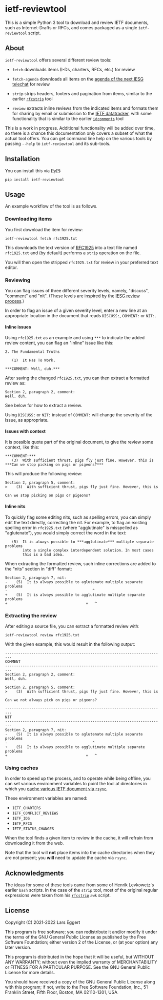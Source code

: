 # ietf-reviewtool

This is a simple Python 3 tool to download and review IETF documents, such as
Internet-Drafts or RFCs, and comes packaged as a single `ietf-reviewtool`
script.

## About

`ietf-reviewtool` offers several different review tools:

* `fetch` downloads items (I-Ds, charters, RFCs, etc.) for review

* `fetch-agenda` downloads all items on the [agenda of the next IESG
  telechat](https://datatracker.ietf.org/iesg/agenda/) for review

* `strip` strips headers, footers and pagination from items, similar to the
  earlier [`rfcstrip`](https://tools.ietf.org/tools/rfcstrip/about) tool

* `review` extracts inline reviews from the indicated items and formats them for
  sharing by email or submission to the [IETF
  datatracker](https://datatracker.ietf.org/), with some functionality that is
  similar to the earlier
  [`idcomments`](https://tools.ietf.org/tools/idcomments/about) tool

This is a work in progress. Additional functionality will be added over time, so
there is a chance this documentation only covers a subset of what the actual
tool offers. You can get command line help on the various tools by passing
`--help` to `ietf-reviewtool` and its sub-tools.

## Installation

You can install this via [PyPI](https://pypi.org/project/ietf-reviewtool/):

``` shell
pip install ietf-reviewtool
```

## Usage

An example workflow of the tool is as follows.

### Downloading items

You first download the item for review:
``` shell
ietf-reviewtool fetch rfc1925.txt
```

This downloads the text version of
[RFC1925](https://datatracker.ietf.org/doc/html/rfc1925) into a text file named
`rfc1925.txt` and (by default) performs a `strip` operation on the file.

You will then open the stripped `rfc1925.txt` for review in your preferred text
editor.

### Reviewing

You can flag issues of three different severity levels, namely, "discuss",
"comment" and "nit". (These levels are inspired by the [IESG review
process](https://www.ietf.org/about/groups/iesg/statements/iesg-discuss-criteria/).)

In order to flag an issue of a given severity level, enter a new line at an
appropriate location in the document that reads `DISCUSS:`, `COMMENT:` or
`NIT:`.

#### Inline issues

Using `rfc1925.txt` as an example and using `***` to indicate the added review
content, you can flag an "inline" issue like this:
```
2. The Fundamental Truths

   (1)  It Has To Work.

***COMMENT: Well, duh.***
```

After saving the changed `rfc1925.txt`, you can then extract a formatted review
as:

```
Section 2, paragraph 2, comment:
Well, duh.
```

See below for how to extract a review.

Using `DISCUSS:` or `NIT:` instead of `COMMENT:` will change the severity of the
issue, as appropriate.

#### Issues with context

It is possible quote part of the original document, to give the review some context, like this:

```
***COMMENT:***
   (3)  With sufficient thrust, pigs fly just fine. However, this is
***Can we stop picking on pigs or pigeons?***
```

This will produce the following review:

```
Section 2, paragraph 5, comment:
>    (3)  With sufficient thrust, pigs fly just fine. However, this is

Can we stop picking on pigs or pigeons?
```

#### Inline nits

To quickly flag some editing nits, such as spelling errors, you can simply edit
the text directly, correcting the nit. For example, to flag an existing spelling error in `rfc1925.txt` (where "agglutinate" is misspelled as "aglutenate"), you would simply correct the word in the text:

```
   (5)  It is always possible to ***agglutinate*** multiple separate problems
        into a single complex interdependent solution. In most cases
        this is a bad idea.
```

When extracting the formatted review, such inline corrections are added to the "nits" section in "diff" format:

```
Section 2, paragraph 7, nit:
-    (5)  It is always possible to aglutenate multiple separate problems
-                                       ^
+    (5)  It is always possible to agglutinate multiple separate problems
+                                    +   ^
```

### Extracting the review

After editing a source file, you can extract a formatted review with:
``` shell
ietf-reviewtool review rfc1925.txt
```

With the given example, this would result in the following output:
```
-------------------------------------------------------------------------
COMMENT
-------------------------------------------------------------------------
Section 2, paragraph 2, comment:
Well, duh.

Section 2, paragraph 5, comment:
>    (3)  With sufficient thrust, pigs fly just fine. However, this is

Can we not always pick on pigs or pigeons?

-------------------------------------------------------------------------
NIT
-------------------------------------------------------------------------
Section 2, paragraph 7, nit:
-    (5)  It is always possible to aglutenate multiple separate problems
-                                       ^
+    (5)  It is always possible to agglutinate multiple separate problems
+                                    +   ^
```

### Using caches

In order to speed up the process, and to operate while being offline, you can
set various environment variables to point the tool at directories in which you
[cache various IETF document via
`rsync`](https://www.ietf.org/standards/ids/internet-draft-mirror-sites/).

These environment variables are named:

* `IETF_CHARTERS`
* `IETF_CONFLICT_REVIEWS`
* `IETF_IDS`
* `IETF_RFCS`
* `IETF_STATUS_CHANGES`

When the tool finds a given item to review in the cache, it will refrain from
downloading it from the web.

Note that the tool will **not** place items into the cache directories when they are not present; you **will** need to update the cache via `rsync`.

## Acknowledgments

The ideas for some of these tools came from some of Henrik Levkowetz's earlier
`bash` scripts. In the case of the `strip` tool, most of the original regular
expressions were taken from his
[`rfcstrip`](https://tools.ietf.org/tools/rfcstrip/about) `awk` script.


## License

Copyright (C) 2021-2022  Lars Eggert

This program is free software; you can redistribute it and/or modify it under
the terms of the GNU General Public License as published by the Free Software
Foundation; either version 2 of the License, or (at your option) any later
version.

This program is distributed in the hope that it will be useful, but WITHOUT ANY
WARRANTY; without even the implied warranty of MERCHANTABILITY or FITNESS FOR A
PARTICULAR PURPOSE.  See the GNU General Public License for more details.

You should have received a copy of the GNU General Public License along with
this program; if not, write to the Free Software Foundation, Inc., 51 Franklin
Street, Fifth Floor, Boston, MA  02110-1301, USA.
